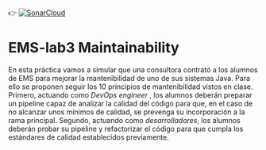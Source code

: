 :point_right: [![SonarCloud](https://github.com/pablodeblass/trabajo3-localizacion-covid/actions/workflows/main.yml/badge.svg)](https://github.com/pablodeblass/trabajo3-localizacion-covid/actions/workflows/main.yml)

# EMS-lab3 Maintainability

En esta práctica vamos a simular que una consultora contrató a los alumnos de EMS para mejorar la mantenibilidad de uno de sus sistemas Java. Para ello se proponen seguir los 10 principios de mantenibilidad vistos en clase. Primero, actuando como *DevOps engineer* , los alumnos deberán preparar un pipeline capaz de analizar la calidad del código para que, en el caso de no alcanzar unos mínimos de calidad, se prevenga su incorporación a la rama principal. Segundo, actuando como *desarrolladores*, los alumnos deberán probar su pipeline y refactorizar el código para que cumpla los estándares de calidad establecidos previamente. 
